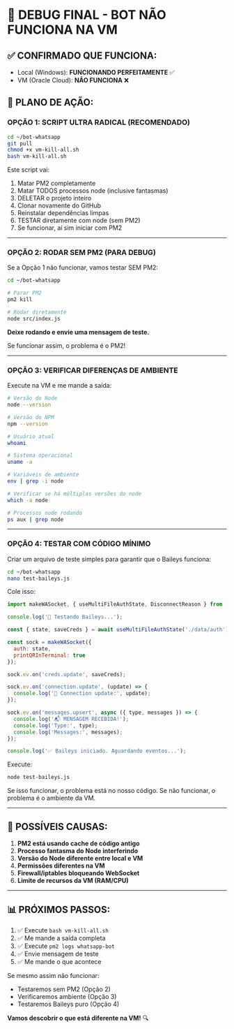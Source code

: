 # 🔴 DEBUG FINAL - BOT NÃO FUNCIONA NA VM

## ✅ CONFIRMADO QUE FUNCIONA:
- Local (Windows): **FUNCIONANDO PERFEITAMENTE** ✅
- VM (Oracle Cloud): **NÃO FUNCIONA** ❌

## 🎯 PLANO DE AÇÃO:

### OPÇÃO 1: SCRIPT ULTRA RADICAL (RECOMENDADO)

```bash
cd ~/bot-whatsapp
git pull
chmod +x vm-kill-all.sh
bash vm-kill-all.sh
```

Este script vai:
1. Matar PM2 completamente
2. Matar TODOS processos node (inclusive fantasmas)
3. DELETAR o projeto inteiro
4. Clonar novamente do GitHub
5. Reinstalar dependências limpas
6. TESTAR diretamente com node (sem PM2)
7. Se funcionar, aí sim iniciar com PM2

---

### OPÇÃO 2: RODAR SEM PM2 (PARA DEBUG)

Se a Opção 1 não funcionar, vamos testar SEM PM2:

```bash
cd ~/bot-whatsapp

# Parar PM2
pm2 kill

# Rodar diretamente
node src/index.js
```

**Deixe rodando e envie uma mensagem de teste.**

Se funcionar assim, o problema é o PM2!

---

### OPÇÃO 3: VERIFICAR DIFERENÇAS DE AMBIENTE

Execute na VM e me mande a saída:

```bash
# Versão do Node
node --version

# Versão do NPM
npm --version

# Usuário atual
whoami

# Sistema operacional
uname -a

# Variáveis de ambiente
env | grep -i node

# Verificar se há múltiplas versões do node
which -a node

# Processos node rodando
ps aux | grep node
```

---

### OPÇÃO 4: TESTAR COM CÓDIGO MÍNIMO

Criar um arquivo de teste simples para garantir que o Baileys funciona:

```bash
cd ~/bot-whatsapp
nano test-baileys.js
```

Cole isso:

```javascript
import makeWASocket, { useMultiFileAuthState, DisconnectReason } from '@whiskeysockets/baileys';

console.log('🚀 Testando Baileys...');

const { state, saveCreds } = await useMultiFileAuthState('./data/auth');

const sock = makeWASocket({
  auth: state,
  printQRInTerminal: true
});

sock.ev.on('creds.update', saveCreds);

sock.ev.on('connection.update', (update) => {
  console.log('📡 Connection update:', update);
});

sock.ev.on('messages.upsert', async ({ type, messages }) => {
  console.log('📬 MENSAGEM RECEBIDA!');
  console.log('Type:', type);
  console.log('Messages:', messages);
});

console.log('✅ Baileys iniciado. Aguardando eventos...');
```

Execute:

```bash
node test-baileys.js
```

Se isso funcionar, o problema está no nosso código. Se não funcionar, o problema é o ambiente da VM.

---

## 🤔 POSSÍVEIS CAUSAS:

1. **PM2 está usando cache de código antigo**
2. **Processo fantasma do Node interferindo**
3. **Versão do Node diferente entre local e VM**
4. **Permissões diferentes na VM**
5. **Firewall/iptables bloqueando WebSocket**
6. **Limite de recursos da VM (RAM/CPU)**

---

## 📊 PRÓXIMOS PASSOS:

1. ✅ Execute `bash vm-kill-all.sh`
2. ✅ Me mande a saída completa
3. ✅ Execute `pm2 logs whatsapp-bot`
4. ✅ Envie mensagem de teste
5. ✅ Me mande o que acontece

Se mesmo assim não funcionar:
- Testaremos sem PM2 (Opção 2)
- Verificaremos ambiente (Opção 3)
- Testaremos Baileys puro (Opção 4)

**Vamos descobrir o que está diferente na VM!** 🔍
